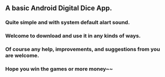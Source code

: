 ## A basic Android Digital Dice App.
### Quite simple and with system default alart sound.
### Welcome to download and use it in any kinds of ways.
### Of course any help, improvements, and suggestions from you are welcome.
### Hope you win the games or more money~~
